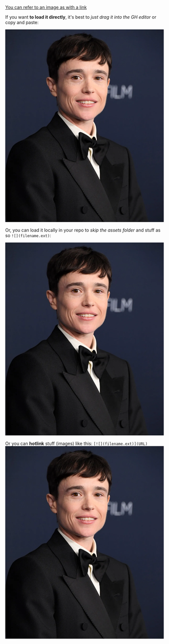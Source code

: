 [You can refer to an image as with a link](https://cdn.britannica.com/41/249341-050-E5F7039C/Actor-Elliot-Page-2022.jpg)

If you want **to load it directly**, it's best to *just drag it into the GH editor* or copy and paste:

![Like so, this is some Elliot dude/kid](https://raw.githubusercontent.com/Gabe013/GH-flavored-Markdown/refs/heads/main/actor-elliot.webp)

Or, you can load it locally in your repo to *skip the assets folder* and stuff as so `![](filename.ext)`:

![](actor-elliot.webp)

Or you can **hotlink** stuff (images) like this: `[![](filename.ext)](URL)`
[![](actor-elliot.webp)](https://en.wikipedia.org/wiki/Elliot_Page)
